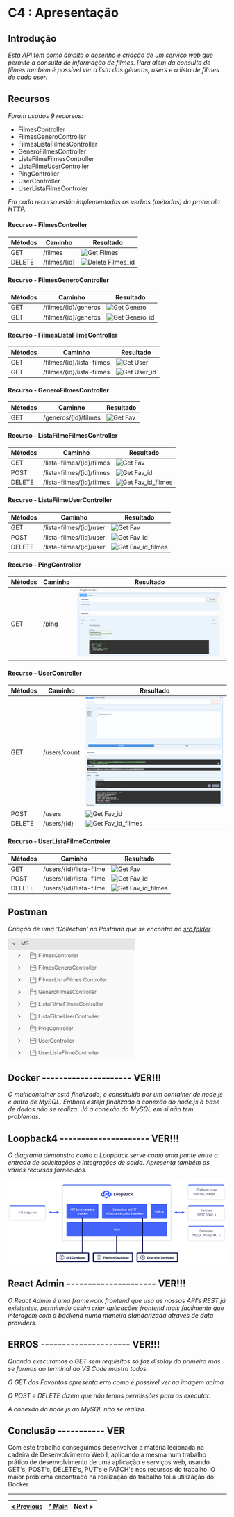 # C4 : Apresentação

## Introdução
_Esta API tem como âmbito o desenho e criação de um serviço web que permite a consulta de informação de filmes._
_Para além da consulta de filmes também é possível ver a lista dos gêneros, users e a lista de filmes de cada user._

## Recursos 
_Foram usados 9 recursos:_
* FilmesController
* FilmesGeneroController
* FilmesListaFilmesController
* GeneroFilmesController
* ListaFilmeFilmesController
* ListaFilmeUserController
* PingController
* UserController
* UserListaFilmeControler

_Em cada recurso estão implementados os verbos (métodos) do protocolo HTTP._

#### Recurso -  FilmesController
| Métodos                      | Caminho   | Resultado    |
| ---------------------------- | ----------- | -----------  |
| GET | /filmes                | ![Get Filmes](images/image.png)       |
| DELETE | /filmes/{id}            | ![Delete Filmes_id](images/image.png)       |


#### Recurso - FilmesGeneroController
| Métodos                      | Caminho   | Resultado    |
| ---------------------------- | ----------- | -----------  |
| GET | /filmes/{id}/generos                | ![Get Genero](images/image.png)       |
| GET | /filmes/{id}/generos            | ![Get Genero_id](images/image.png)       |


#### Recurso - FilmesListaFilmeController
| Métodos                      | Caminho   | Resultado    |
| ---------------------------- | ----------- | -----------  |
| GET | /filmes/{id}/lista-filmes               | ![Get User](images/image.png)       |
| GET | /filmes/{id}/lista-filmes           | ![Get User_id](images/image.png)       |


#### Recurso - GeneroFilmesController
| Métodos                      | Caminho   | Resultado    |
| ---------------------------- | ----------- | -----------  |
| GET | /generos/{id}/filmes                | ![Get Fav](images/image.png)       |



#### Recurso - ListaFilmeFilmesController
| Métodos                      | Caminho   | Resultado    |
| ---------------------------- | ----------- | -----------  |
| GET | /lista-filmes/{id}/filmes                | ![Get Fav](images/image.png)       |
| POST | /lista-filmes/{id}/filmes             | ![Get Fav_id](images/image.png)       |
| DELETE | /lista-filmes/{id}/filmes            | ![Get Fav_id_filmes](images/image.png)       |


#### Recurso - ListaFilmeUserController
| Métodos                      | Caminho   | Resultado    |
| ---------------------------- | ----------- | -----------  |
| GET | /lista-filmes/{id}/user                | ![Get Fav](images/image.png)       |
| POST | /lista-filmes/{id}/user            | ![Get Fav_id](images/image.png)       |
| DELETE | /lista-filmes/{id}/user            | ![Get Fav_id_filmes](images/image.png)       |


#### Recurso - PingController
| Métodos                      | Caminho   | Resultado    |
| ---------------------------- | ----------- | -----------  |
| GET | /ping               | ![Get ping](images/image4.png)       |



#### Recurso - UserController
| Métodos                      | Caminho   | Resultado    |
| ---------------------------- | ----------- | -----------  |
| GET | /users/count               | ![Get user_count](images/image10.png)       |
| POST | /users            | ![Get Fav_id](images/image.png)       |
| DELETE | /users/{id}            | ![Get Fav_id_filmes](images/image.png)       |


#### Recurso - UserListaFilmeControler
| Métodos                      | Caminho   | Resultado    |
| ---------------------------- | ----------- | -----------  |
| GET | /users/{id}/lista-filme                | ![Get Fav](images/image.png)       |
| POST | /users/{id}/lista-filme             | ![Get Fav_id](images/image.png)       |
| DELETE | /users/{id}/lista-filme             | ![Get Fav_id_filmes](images/image.png)       |





## Postman
_Criação de uma 'Collection' no Postman que se encontra no [src folder](src/)._

![Postman](images/image14.PNG)

## Docker --------------------- VER!!!

_O multicontainer está finalizado, é constituido por um container de node.js e outro de MySQL. Embora esteja finalizado a conexão do node.js à base de dados não se realiza. Já a conexão do MySQL em si não tem problemas._

## Loopback4 --------------------- VER!!!
_O diagrama demonstra como o Loopback serve como uma ponte entre a entrada de solicitações e integrações de saída. Apresenta também os vários recursos fornecidos._


![Loopback4](images/image15.PNG)

## React Admin --------------------- VER!!!
_O React Admin é uma framework frontend que usa as nossas API's REST já existentes, permitindo assim criar aplicações frontend mais facilmente que interagem com a backend numa maneira standarizada através de data providers._

## ERROS --------------------- VER!!!
_Quando executamos o GET sem requisitos só faz display do primeiro mas se formos ao terminal do VS Code mostra todos._

_O GET dos Favoritos apresenta erro como é possivel ver na imagem acima._

_O POST e DELETE dizem que não temos permissões para os executar._

_A conexão do node.js ao MySQL não se realiza._


## Conclusão ----------- VER
Com este trabalho conseguimos desenvolver a matéria lecionada na cadeira de Desenvolvimento Web I, aplicando a mesma num trabalho prático de desenvolvimento de uma aplicação e serviços web, usando GET's, POST's, DELETE's, PUT's e PATCH's nos recursos do trabalho. O maior problema encontrado na realização do trabalho foi a utilização do Docker. 

---  
[< Previous](c3.md) | [^ Main](../../../) | Next >
:--- | :---: | ---: 

